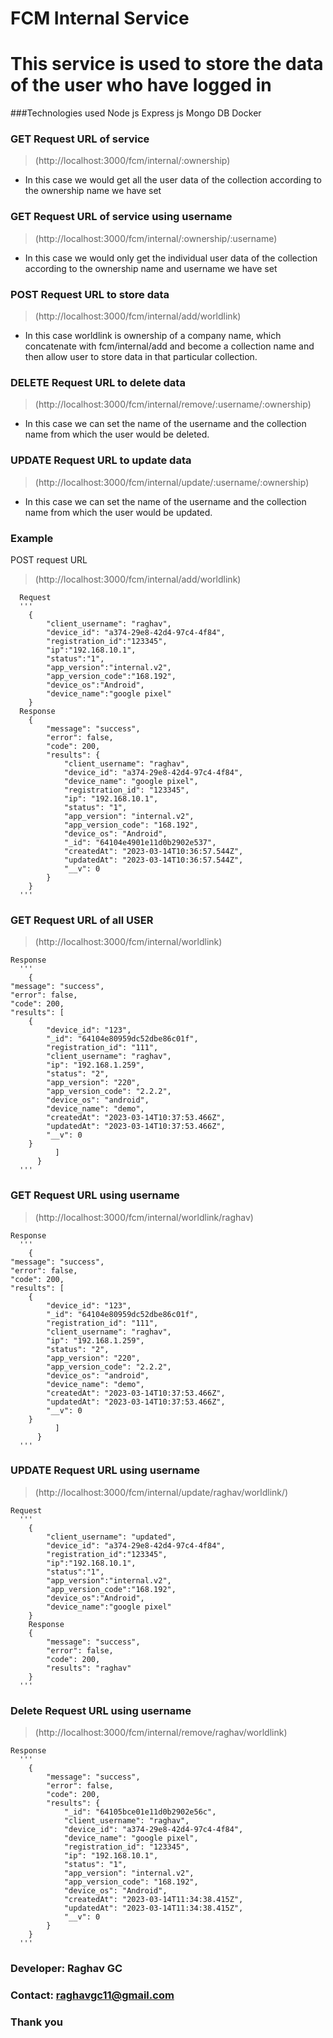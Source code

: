 # FCM Internal Service


# This service is used to store the data of the user who have logged in

###Technologies used
Node js
Express js
Mongo DB
Docker

### GET Request URL of service
  >(http://localhost:3000/fcm/internal/:ownership)
  
  - In this case we would get all the user data of the collection according to the ownership name we have set
  
### GET Request URL of service using username
  >(http://localhost:3000/fcm/internal/:ownership/:username)
  - In this case we would only get the individual user data of the collection according to the ownership name and username we have set

### POST Request URL to store data
  >(http://localhost:3000/fcm/internal/add/worldlink)

  - In this case worldlink is ownership of a company name, which concatenate with fcm/internal/add and become a collection name and then allow user to store data
  in that particular collection.
  
### DELETE Request URL to delete data
  >(http://localhost:3000/fcm/internal/remove/:username/:ownership)

  - In this case we can set the name of the username and the collection name from which the user would be deleted.
### UPDATE Request URL to update data
  >(http://localhost:3000/fcm/internal/update/:username/:ownership)

  - In this case we can set the name of the username and the collection name from which the user would be updated.

### Example

  POST request URL
  >(http://localhost:3000/fcm/internal/add/worldlink)

      Request
      '''
        {
            "client_username": "raghav",
            "device_id": "a374-29e8-42d4-97c4-4f84",
            "registration_id":"123345",
            "ip":"192.168.10.1",
            "status":"1",
            "app_version":"internal.v2",
            "app_version_code":"168.192",
            "device_os":"Android",
            "device_name":"google pixel"
        }   
      Response
        {
            "message": "success",
            "error": false,
            "code": 200,
            "results": {
                "client_username": "raghav",
                "device_id": "a374-29e8-42d4-97c4-4f84",
                "device_name": "google pixel",
                "registration_id": "123345",
                "ip": "192.168.10.1",
                "status": "1",
                "app_version": "internal.v2",
                "app_version_code": "168.192",
                "device_os": "Android",
                "_id": "64104e4901e11d0b2902e537",
                "createdAt": "2023-03-14T10:36:57.544Z",
                "updatedAt": "2023-03-14T10:36:57.544Z",
                "__v": 0
            }
        }
      '''
      
### GET Request URL of all USER
  >(http://localhost:3000/fcm/internal/worldlink)
  
    Response
      '''
        {
    "message": "success",
    "error": false,
    "code": 200,
    "results": [
        {
            "device_id": "123",
            "_id": "64104e80959dc52dbe86c01f",
            "registration_id": "111",
            "client_username": "raghav",
            "ip": "192.168.1.259",
            "status": "2",
            "app_version": "220",
            "app_version_code": "2.2.2",
            "device_os": "android",
            "device_name": "demo",
            "createdAt": "2023-03-14T10:37:53.466Z",
            "updatedAt": "2023-03-14T10:37:53.466Z",
            "__v": 0
        }
              ]
          }
      '''
    
### GET Request URL using username
  >(http://localhost:3000/fcm/internal/worldlink/raghav)
  
    Response
      '''
        {
    "message": "success",
    "error": false,
    "code": 200,
    "results": [
        {
            "device_id": "123",
            "_id": "64104e80959dc52dbe86c01f",
            "registration_id": "111",
            "client_username": "raghav",
            "ip": "192.168.1.259",
            "status": "2",
            "app_version": "220",
            "app_version_code": "2.2.2",
            "device_os": "android",
            "device_name": "demo",
            "createdAt": "2023-03-14T10:37:53.466Z",
            "updatedAt": "2023-03-14T10:37:53.466Z",
            "__v": 0
        }
              ]
          }
      '''
      
### UPDATE Request URL using username
  >(http://localhost:3000/fcm/internal/update/raghav/worldlink/)
  
    Request
      '''
        {
            "client_username": "updated",
            "device_id": "a374-29e8-42d4-97c4-4f84",
            "registration_id":"123345",
            "ip":"192.168.10.1",
            "status":"1",
            "app_version":"internal.v2",
            "app_version_code":"168.192",
            "device_os":"Android",
            "device_name":"google pixel"
        }
        Response
        {
            "message": "success",
            "error": false,
            "code": 200,
            "results": "raghav"
        }
      '''
      
### Delete Request URL using username
  >(http://localhost:3000/fcm/internal/remove/raghav/worldlink)
  
    Response
      '''
        {
            "message": "success",
            "error": false,
            "code": 200,
            "results": {
                "_id": "64105bce01e11d0b2902e56c",
                "client_username": "raghav",
                "device_id": "a374-29e8-42d4-97c4-4f84",
                "device_name": "google pixel",
                "registration_id": "123345",
                "ip": "192.168.10.1",
                "status": "1",
                "app_version": "internal.v2",
                "app_version_code": "168.192",
                "device_os": "Android",
                "createdAt": "2023-03-14T11:34:38.415Z",
                "updatedAt": "2023-03-14T11:34:38.415Z",
                "__v": 0
            }
        }
      '''


### Developer: Raghav GC

### Contact: raghavgc11@gmail.com

### Thank you

